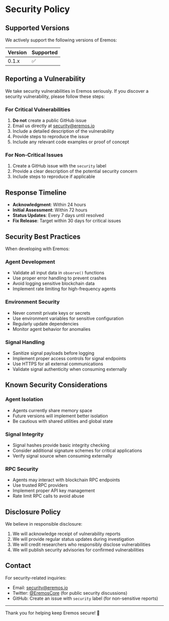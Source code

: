 # Security Policy

## Supported Versions

We actively support the following versions of Eremos:

| Version | Supported          |
| ------- | ------------------ |
| 0.1.x   | :white_check_mark: |

## Reporting a Vulnerability

We take security vulnerabilities in Eremos seriously. If you discover a security vulnerability, please follow these steps:

### For Critical Vulnerabilities

1. **Do not** create a public GitHub issue
2. Email us directly at security@eremos.io
3. Include a detailed description of the vulnerability
4. Provide steps to reproduce the issue
5. Include any relevant code examples or proof of concept

### For Non-Critical Issues

1. Create a GitHub issue with the `security` label
2. Provide a clear description of the potential security concern
3. Include steps to reproduce if applicable

## Response Timeline

- **Acknowledgment**: Within 24 hours
- **Initial Assessment**: Within 72 hours  
- **Status Updates**: Every 7 days until resolved
- **Fix Release**: Target within 30 days for critical issues

## Security Best Practices

When developing with Eremos:

### Agent Development
- Validate all input data in `observe()` functions
- Use proper error handling to prevent crashes
- Avoid logging sensitive blockchain data
- Implement rate limiting for high-frequency agents

### Environment Security
- Never commit private keys or secrets
- Use environment variables for sensitive configuration
- Regularly update dependencies
- Monitor agent behavior for anomalies

### Signal Handling
- Sanitize signal payloads before logging
- Implement proper access controls for signal endpoints
- Use HTTPS for all external communications
- Validate signal authenticity when consuming externally

## Known Security Considerations

### Agent Isolation
- Agents currently share memory space
- Future versions will implement better isolation
- Be cautious with shared utilities and global state

### Signal Integrity
- Signal hashes provide basic integrity checking
- Consider additional signature schemes for critical applications
- Verify signal source when consuming externally

### RPC Security
- Agents may interact with blockchain RPC endpoints
- Use trusted RPC providers
- Implement proper API key management
- Rate limit RPC calls to avoid abuse

## Disclosure Policy

We believe in responsible disclosure:

1. We will acknowledge receipt of vulnerability reports
2. We will provide regular status updates during investigation
3. We will credit researchers who responsibly disclose vulnerabilities
4. We will publish security advisories for confirmed vulnerabilities

## Contact

For security-related inquiries:
- Email: security@eremos.io
- Twitter: [@EremosCore](https://x.com/EremosCore) (for public security discussions)
- GitHub: Create an issue with `security` label (for non-sensitive reports)

---

Thank you for helping keep Eremos secure! 🔐
